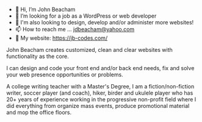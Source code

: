 - 👋 Hi, I’m John Beacham
- 👀 I’m looking for a job as a WordPress or web developer
- 👀 I'm also looking to design, develop and/or administer more websites!
- 📫 How to reach me ... jdbeacham@yahoo.com
- :ocean: My website: https://jb-codes.com/

John Beacham creates customized, clean and clear websites with functionality as the core.

I can design and code your front end and/or back end needs, fix and solve your web presence opportunities or problems.

A college writing teacher with a Master's Degree, I am a fiction/non-fiction writer, soccer player (and coach), hiker, birder and ukulele player who has 20+ years of experience working in the progressive non-profit field where I did everything from organize mass events, produce promotional material and mop the office floors.

<!---
jdbeacham/jdbeacham is a ✨ special ✨ repository because its `README.md` (this file) appears on your GitHub profile.
You can click the Preview link to take a look at your changes.
--->
